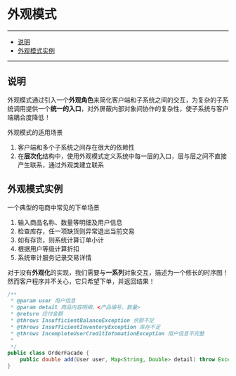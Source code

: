 # 外观模式

------

- [说明](#说明)
- [外观模式实例](#外观模式实例)

------

## 说明

外观模式通过引入一个**外观角色**来简化客户端和子系统之间的交互，为复杂的子系统调用提供一个**统一的入口**，对外屏蔽内部对象间协作的复杂性，使子系统与客户端耦合度降低！

外观模式的适用场景
1. 客户端和多个子系统之间存在很大的依赖性
2. 在**层次化**结构中，使用外观模式定义系统中每一层的入口，层与层之间不直接产生联系，通过外观类建立联系


## 外观模式实例

一个典型的电商中常见的下单场景
1. 输入商品名称、数量等明细及用户信息
2. 检查库存，任一项缺货则异常退出当前交易
3. 如有存货，则系统计算订单小计
4. 根据用户等级计算折扣
5. 系统审计服务记录交易详情

对于没有**外观化**的实现，我们需要与**一系列**对象交互，描述为一个修长的时序图！然而客户程序并不关心，它只希望下单，并返回结果！

```java
/**
 * @param user 用户信息
 * @param detail 商品内容明细，<产品编号，数量>
 * @return 应付金额
 * @throws InsufficientBalanceException 余额不足
 * @throws InsufficientInventoryException 库存不足
 * @throws IncompleteUserCreditInfomationException 用户信息不完整
 *
 */
public class OrderFacade {
	public double add(User user, Map<String, Double> detail) throw Exception { ... }
}
```

